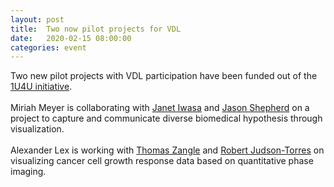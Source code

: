 ```yaml
---
layout: post
title:  Two now pilot projects for VDL
date:   2020-02-15 08:00:00
categories: event
---
```



Two new pilot projects with VDL participation have been funded out of the [1U4U initiative](https://1u4u.utah.edu/funded_projects/index.php).   
<br>
Miriah Meyer is collaborating with [Janet Iwasa](https://animationlab.utah.edu/) and [Jason Shepherd](https://www.shepherdlab.org/jason) on a project to capture and communicate diverse biomedical hypothesis through visualization.   
<br>
Alexander Lex is working with [Thomas Zangle](http://www.zanglelab.com/) and [Robert Judson-Torres](https://uofuhealth.utah.edu/huntsman/labs/judson-torres/) on visualizing cancer cell growth response data based on quantitative phase imaging. 
